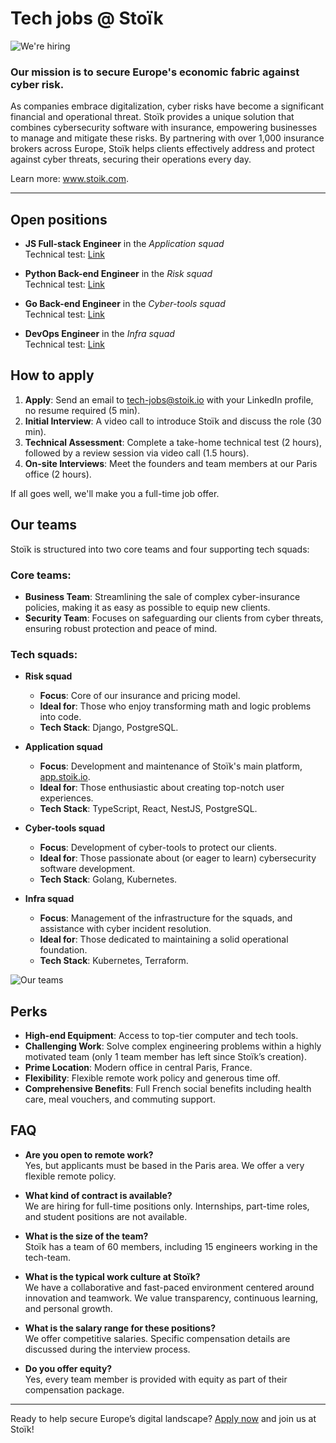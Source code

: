 # Tech jobs @ Stoïk

![We're hiring](https://github.com/user-attachments/assets/b2c7e1d5-6876-4fc6-80db-513d72fb084c)

### Our mission is to secure Europe's economic fabric against cyber risk.

As companies embrace digitalization, cyber risks have become a significant financial and operational threat. Stoïk provides a unique solution that combines cybersecurity software with insurance, empowering businesses to manage and mitigate these risks. By partnering with over 1,000 insurance brokers across Europe, Stoïk helps clients effectively address and protect against cyber threats, securing their operations every day.

Learn more: www.stoik.com.


---


## Open positions

- **JS Full-stack Engineer** in the _Application squad_  
  Technical test: [Link](https://github.com/stoikio/jobs/blob/main/js-fullstack-engineer/README.md)

- **Python Back-end Engineer** in the _Risk squad_  
  Technical test: [Link](https://github.com/stoikio/jobs/blob/main/python-backend-engineer/README.md)

- **Go Back-end Engineer** in the _Cyber-tools squad_  
  Technical test: [Link](https://github.com/stoikio/jobs/blob/main/go-backend-engineer/README.md)

- **DevOps Engineer** in the _Infra squad_  
  Technical test: [Link](https://github.com/stoikio/jobs/blob/main/devops-engineer/README.md)


## How to apply

1. **Apply**: Send an email to [tech-jobs@stoik.io](mailto:tech-jobs@stoik.io) with your LinkedIn profile, no resume required (5 min).
2. **Initial Interview**: A video call to introduce Stoïk and discuss the role (30 min).
3. **Technical Assessment**: Complete a take-home technical test (2 hours), followed by a review session via video call (1.5 hours).
4. **On-site Interviews**: Meet the founders and team members at our Paris office (2 hours).

If all goes well, we'll make you a full-time job offer.


## Our teams

Stoïk is structured into two core teams and four supporting tech squads:

### Core teams:
- **Business Team**: Streamlining the sale of complex cyber-insurance policies, making it as easy as possible to equip new clients.
- **Security Team**: Focuses on safeguarding our clients from cyber threats, ensuring robust protection and peace of mind.

### Tech squads:
- **Risk squad**
  - **Focus**: Core of our insurance and pricing model.
  - **Ideal for**: Those who enjoy transforming math and logic problems into code.
  - **Tech Stack**: Django, PostgreSQL.

- **Application squad**
  - **Focus**: Development and maintenance of Stoïk's main platform, [app.stoik.io](https://app.stoik.io).
  - **Ideal for**: Those enthusiastic about creating top-notch user experiences.
  - **Tech Stack**: TypeScript, React, NestJS, PostgreSQL.

- **Cyber-tools squad**
  - **Focus**: Development of cyber-tools to protect our clients.
  - **Ideal for**: Those passionate about (or eager to learn) cybersecurity software development.
  - **Tech Stack**: Golang, Kubernetes.

- **Infra squad**
  - **Focus**: Management of the infrastructure for the squads, and assistance with cyber incident resolution.
  - **Ideal for**: Those dedicated to maintaining a solid operational foundation.
  - **Tech Stack**: Kubernetes, Terraform.

![Our teams](https://github.com/user-attachments/assets/329ac363-9b47-40c6-a88c-0977d3c63111)


## Perks

- **High-end Equipment**: Access to top-tier computer and tech tools.
- **Challenging Work**: Solve complex engineering problems within a highly motivated team (only 1 team member has left since Stoïk’s creation).
- **Prime Location**: Modern office in central Paris, France. 
- **Flexibility**: Flexible remote work policy and generous time off.
- **Comprehensive Benefits**: Full French social benefits including health care, meal vouchers, and commuting support.


## FAQ

- **Are you open to remote work?**  
  Yes, but applicants must be based in the Paris area. We offer a very flexible remote policy.

- **What kind of contract is available?**  
  We are hiring for full-time positions only. Internships, part-time roles, and student positions are not available.

- **What is the size of the team?**  
  Stoïk has a team of 60 members, including 15 engineers working in the tech-team.

- **What is the typical work culture at Stoïk?**  
  We have a collaborative and fast-paced environment centered around innovation and teamwork. We value transparency, continuous learning, and personal growth.

- **What is the salary range for these positions?**  
  We offer competitive salaries. Specific compensation details are discussed during the interview process.

- **Do you offer equity?**  
  Yes, every team member is provided with equity as part of their compensation package.


---


Ready to help secure Europe’s digital landscape? [Apply now](mailto:tech-jobs@stoik.io) and join us at Stoïk!
